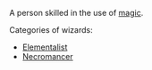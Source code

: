 A person skilled in the use of [magic](Magic.md).

Categories of wizards:

  * [Elementalist](Elementalist.md)
  * [Necromancer](Necromancer.md)